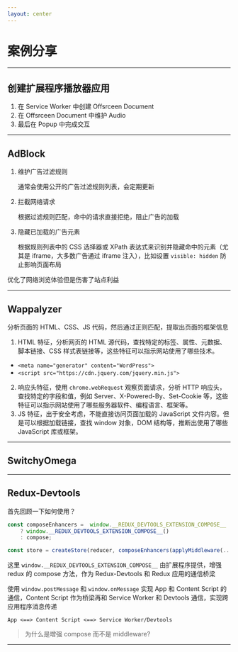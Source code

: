 ```yaml
---
layout: center
---
```


# 案例分享

---

## 创建扩展程序播放器应用

1. 在 Service Worker 中创建 Offsrceen Document
2. 在 Offsrceen Document 中维护 Audio
3. 最后在 Popup 中完成交互

---

## AdBlock

1. 维护广告过滤规则

    通常会使用公开的广告过滤规则列表，会定期更新

2. 拦截网络请求

    根据过滤规则匹配，命中的请求直接拒绝，阻止广告的加载

3. 隐藏已加载的广告元素

    根据规则列表中的 CSS 选择器或 XPath 表达式来识别并隐藏命中的元素（尤其是 iframe，大多数广告通过 iframe 注入），比如设置 `visible: hidden` 防止影响页面布局


优化了网络浏览体验但是伤害了站点利益

---

## Wappalyzer

分析页面的 HTML、CSS、JS 代码，然后通过正则匹配，提取出页面的框架信息

1. HTML 特征，分析网页的 HTML 源代码，查找特定的标签、属性、元数据、脚本链接、CSS 样式表链接等，这些特征可以指示网站使用了哪些技术。

- `<meta name="generator" content="WordPress">`
- `<script src="https://cdn.jquery.com/jquery.min.js">`

2. 响应头特征，使用 `chrome.webRequest` 观察页面请求，分析 HTTP 响应头，查找特定的字段和值，例如 Server、X-Powered-By、Set-Cookie 等，这些特征可以指示网站使用了哪些服务器软件、编程语言、框架等。
3. JS 特征，出于安全考虑，不能直接访问页面加载的 JavaScript 文件内容。但是可以根据加载链接，查找 window 对象，DOM 结构等，推断出使用了哪些 JavaScript 库或框架。

---

## SwitchyOmega

---

## Redux-Devtools

首先回顾一下如何使用？

```js
const composeEnhancers =  window.__REDUX_DEVTOOLS_EXTENSION_COMPOSE__ 
    ? window.__REDUX_DEVTOOLS_EXTENSION_COMPOSE__() 
    : compose;

const store = createStore(reducer, composeEnhancers(applyMiddleware(...middlewares)))
```

这里 `window.__REDUX_DEVTOOLS_EXTENSION_COMPOSE__` 由扩展程序提供，增强 redux 的 compose 方法，作为 Redux-Devtools 和 Redux 应用的通信桥梁

使用 `window.postMessage` 和  `window.onMessage` 实现 App 和 Content Script 的通信，Content Script 作为桥梁再和 Service Worker 和 Devtools 通信，实现跨应用程序消息传递

```
App <==> Content Script <==> Service Worker/Devtools
```

> 为什么是增强 compose 而不是 middleware?

---

